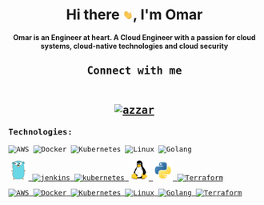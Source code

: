 <div align="center">
<h1 align="center">Hi there <img width="20" src="https://github.com/1999AZZAR/1999AZZAR/blob/main/resources/img/waving.gif">, I'm Omar</h1>
<h4 align="center"> Omar is an Engineer at heart. A Cloud Engineer with a passion for cloud systems, cloud-native technologies and cloud security </h4>
</div>

<div>
  <samp>
    <h2 align="center">Connect with me <h2>
    <p align="center">
      <br/>
      <a href="https://www.linkedin.com/in/om3wd/" target="blank"><img align="center" 
         src="https://img.shields.io/badge/linkedin-%231DA1F2.svg?style=for-the-badge&logo=linkedin&logoColor=white"
         alt="azzar" height="30"/></a>
</details>

<!-- ### Hi there, I'm Omar 👋
🔭  Omar is an Engineer at heart. A Cloud-Native, DevOps and GitOps Enthusiast who has a passion for learning new technologies and sharing his knowledge to the community.

#### 🛣️ Personal, Projects & Useful repos

<!-- <h3 align="left">Connect with me 🤝🏻 :</h3>
<p align="left">
<a href="https://twitter.com/moabukar_1" target="blank"><img align="center" src="https://raw.githubusercontent.com/rahuldkjain/github-profile-readme-generator/master/src/images/icons/Social/twitter.svg" height="30" width="40" /></a>
<a href="https://medium.com/@moabukar" target="blank"><img align="center" src="https://raw.githubusercontent.com/rahuldkjain/github-profile-readme-generator/master/src/images/icons/Social/medium.svg" height="30" width="40" /></a>
<a href="https://linkedin.com/in/mohamed-abukar" target="blank"><img align="center" src="https://raw.githubusercontent.com/rahuldkjain/github-profile-readme-generator/master/src/images/icons/Social/linked-in-alt.svg" height="30" width="40" /></a>
</p> -->


<h3 align="left">Technologies:</h3>
<p align="center"> 

![AWS](https://img.shields.io/badge/-AWS-000?&logo=Amazon-AWS&logoColor=F90)
![Docker](https://img.shields.io/badge/-Docker-000?&logo=Docker)
![Kubernetes](https://img.shields.io/badge/-Kubernetes-000?&logo=Kubernetes)
![Linux](https://img.shields.io/badge/-Linux-000?&logo=Linux)
![Golang](https://img.shields.io/badge/Go-00ADD8?style=for-the-badge&logo=go&logoColor=white) 
  

<a href="https://golang.org" target="_blank" rel="noreferrer"> <img src="https://raw.githubusercontent.com/devicons/devicon/master/icons/go/go-original.svg" alt="go" width="40" height="40"/> </a> 
<a href="https://www.jenkins.io" target="_blank" rel="noreferrer"> <img src="https://www.vectorlogo.zone/logos/jenkins/jenkins-icon.svg" alt="jenkins" width="40" height="40"/> </a> 
<a href="https://kubernetes.io" target="_blank" rel="noreferrer"> <img src="https://www.vectorlogo.zone/logos/kubernetes/kubernetes-icon.svg" alt="kubernetes" width="40" height="40"/> </a> <a href="https://www.linux.org/" target="_blank" rel="noreferrer"> <img src="https://raw.githubusercontent.com/devicons/devicon/master/icons/linux/linux-original.svg" alt="linux" width="40" height="40"/> </a> 
<a href="https://www.python.org" target="_blank" rel="noreferrer"> <img src="https://raw.githubusercontent.com/devicons/devicon/master/icons/python/python-original.svg" alt="python" width="40" height="40"/> 
</a> 
<a href="https://www.terraform.io" target="_blank" rel="noreferrer"> <img src="https://opensenselabs.com/sites/default/files/inline-images/terraform.png" alt="Terraform" width="40" height="40"/> </a>
  
<p align="left">           
<a href=""><img alt="AWS" src="https://img.shields.io/badge/-AWS-000?&logo=Amazon-AWS&logoColor=F90%22%3E width="40" height="40"/</a>
<a href="#"><img alt="Docker" src="https://img.shields.io/badge/-Docker-000?&logo=Docker%22%3E width="40" height="40"/</a>    
<a href="#"><img alt="Kubernetes" src="https://img.shields.io/badge/-Kubernetes-000?&logo=Kubernetes%22%3E width="40" height="40"/</a>     
<a href="#"><img alt="Linux" src="https://img.shields.io/badge/-Linux-000?&logo=Linux%22%3E width="40" height="40"/</a>    
<a href="#"><img alt="Golang" src="https://img.shields.io/badge/Go-00ADD8?style=for-the-badge&logo=go&logoColor=white%22%3E width="40" height="40"/</a>    
<a href="#"><img alt="Terraform" src="https://opensenselabs.com/sites/default/files/inline-images/terraform.png%22%3E width="40" height="40"/</a>      
</p>  
  
  
